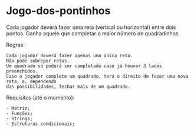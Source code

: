 # Jogo-dos-pontinhos

Cada jogador deverá fazer uma reta (vertical ou horizontal) entre dois pontos. 
Ganha aquele que completar o maior número de quadradinhos.

Regras:
	
	Cada jogador deverá fazer apenas uma única reta.
	Não pode sobrepor retas.
	Um quadrado só poderá ser completado caso já houver 3 lados preenchidos.
	Caso o jogador complete um quadrado, terá o direito de fazer uma nova reta, e, dependendo
	das possibilidades, fechar mais de um quadrado.

Requisitos (até o momento):

	- Matriz;
	- Funções;
	- Strings;
	- Estruturas condicionais;
